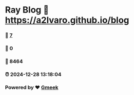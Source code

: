 # Ray Blog :link: https://a2lvaro.github.io/blog 
### :page_facing_up: [7](https://a2lvaro.github.io/blog/tag.html) 
### :speech_balloon: 0 
### :hibiscus: 8464 
### :alarm_clock: 2024-12-28 13:18:04 
### Powered by :heart: [Gmeek](https://github.com/Meekdai/Gmeek)
